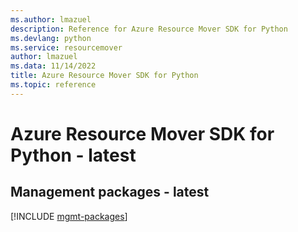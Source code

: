 ```yaml
---
ms.author: lmazuel
description: Reference for Azure Resource Mover SDK for Python
ms.devlang: python
ms.service: resourcemover
author: lmazuel
ms.data: 11/14/2022
title: Azure Resource Mover SDK for Python
ms.topic: reference
---
```

# Azure Resource Mover SDK for Python - latest

## Management packages - latest
[!INCLUDE [mgmt-packages](resource-mover-mgmt-index.md)]